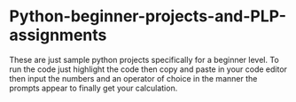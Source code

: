 # Python-beginner-projects-and-PLP-assignments
These are just sample python projects specifically for a beginner level. To run the code just highlight the code then copy and paste in your code editor then input the numbers and an operator of choice in the manner the prompts appear to finally get your calculation.

